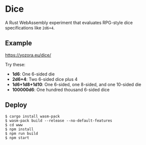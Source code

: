 # Dice

A Rust WebAssembly experiment that evaluates RPG-style dice specifications like `2d6+4`.

## Example

https://yozora.eu/dice/

Try these:

* **1d6**: One 6-sided die
* **2d6+4**: Two 6-sided dice plus 4
* **1d6+1d8+1d10**: One 6-sided, one 8-sided, and one 10-sided die
* **100000d6**: One hundred thousand 6-sided dice

## Deploy

```shell
$ cargo install wasm-pack
$ wasm-pack build --release --no-default-features
$ cd www
$ npm install
$ npm run build
$ npm start
```
